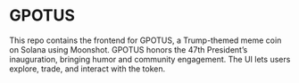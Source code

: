 # GPOTUS
This repo contains the frontend for GPOTUS, a Trump-themed meme coin on Solana using Moonshot. GPOTUS honors the 47th President’s inauguration, bringing humor and community engagement. The UI lets users explore, trade, and interact with the token.
